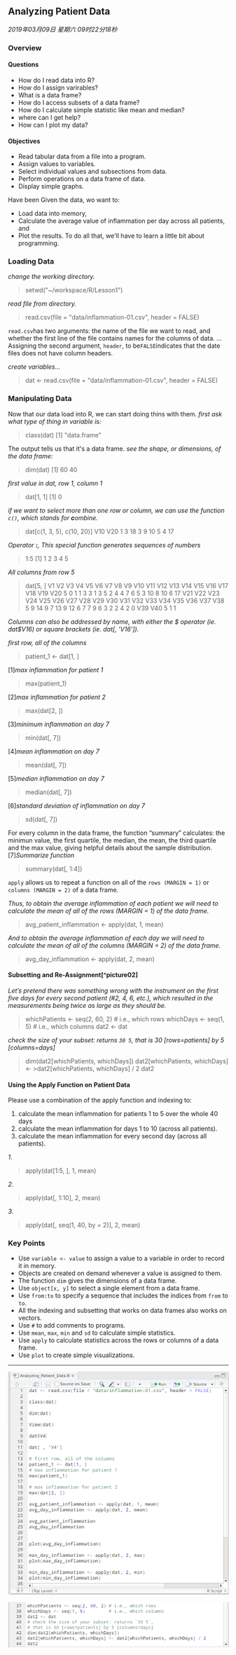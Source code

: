 ## Analyzing Patient Data

*2019年03月09日 星期六 09时22分18秒*

### Overview
#### Questions

- How do I read data into R?
- How do I assign varirables?
- What is a data frame?
- How do I access subsets of a data frame?
- How do I calculate simple statistic like mean and median?
- where can I get help?
- How can I plot my data?
####  Objectives
- Read tabular data from a file into a program.
- Assign values to variables.
- Select individual values and subsections from data.
- Perform operations on a data frame of data.
- Display simple graphs. 

Have been Given the data, wo want to:
- Load data into memory,
- Calculate the average value of inflammation per day across all patients, and
- Plot the results.
To do all that, we'll have to learn a little bit about programming.

###  Loading Data

*change the working directory.*
>setwd("~/workspace/R/Lesson1")

*read file from directory.*
>read.csv(file = "data/inflammation-01.csv", header = FALSE)

`read.csv`has two arguments: the name of the file we want to read, and whether the first line of the file contains names for the columns of data. ... Assigning the second argument, `header`, to be`FALSE`indicates that the date files does not have column headers.

*create variables...*
>dat <- read.csv(file = "data/inflammation-01.csv", header = FALSE)

### Manipulating Data
Now that our data load into R, we can start doing thins with them.
*first ask what type of thing in variable is:*
>class(dat)
>[1] "data.frame"

The output tells us that it's a data frame. 
*see the shape, or dimensions, of the data frame:*
>dim(dat)
>[1] 60 40

*first value in dat, row 1, column 1*
>dat[1, 1]
>[1] 0

*if we want to select more than one row or column, we can use the function `c()`, which stands for **c**ombine.*
>dat[c(1, 3, 5), c(10, 20)]
    V10 V20
1    3    18
3    9    10
5    4    17

*Operator **:**, This special function generates sequences of numbers*
>1:5
>[1] 1 2 3 4 5

*All columns from row 5*
>dat[5, ]
>  V1 V2 V3 V4 V5 V6 V7 V8 V9 V10 V11 V12 V13 V14 V15 V16 V17 V18 V19 V20
5  0  1  1  3  3  1  3  5  2   4   4   7   6   5   3  10   8  10   6  17
  V21 V22 V23 V24 V25 V26 V27 V28 V29 V30 V31 V32 V33 V34 V35 V36 V37 V38
5   9  14   9   7  13   9  12   6   7   7   9   6   3   2   2   4   2   0
  V39 V40
5   1   1

*Columns can also be addressed by name, with either the $ operator (ie. dat$V16) or square brackets (ie. dat[, 'V16']).*

*first row, all of the columns*
>patient_1 <- dat[1, ]



[1]*max inflammation for patient 1*

>max(patient_1)

[2]*max inflammation for patient 2*
>max(dat[2, ])

[3]*minimum inflammation on day 7*
>min(dat[, 7])

[4]*mean inflammation on day 7*
>mean(dat[, 7])

[5]*median inflammation on day 7*
>median(dat[, 7])

[6]*standard deviation of inflammation on day 7*
>sd(dat[, 7])

For every column in the data frame, the function “summary” calculates: the minimun value, the first quartile, the median, the mean, the third quartile and the max value, giving helpful details about the sample distribution.
[7]*Summarize function*
>summary(dat[, 1:4])

`apply` allows us to repeat a function on all of the `rows (MARGIN = 1)` or `columns (MARGIN = 2)` of a data frame.

*Thus, to obtain the average inflammation of each patient we will need to calculate the mean of all of the rows (MARGIN = 1) of the data frame.*
>avg_patient_inflammation <- apply(dat, 1, mean)

*And to obtain the average inflammation of each day we will need to calculate the mean of all of the columns (MARGIN = 2) of the data frame.*
>avg_day_inflammation <- apply(dat, 2, mean)

#### Subsetting and Re-Assignment[^picture02]
*Let’s pretend there was something wrong with the instrument on the first five days for every second patient (#2, 4, 6, etc.), which resulted in the measurements being twice as large as they should be.*
>whichPatients <- seq(2, 60, 2) # i.e., which rows
>whichDays <- seq(1, 5)         # i.e., which columns
dat2 <- dat

*check the size of your subset: returns `30 5`, that is 30 [rows=patients] by 5 [columns=days]*
>dim(dat2[whichPatients, whichDays])
>dat2[whichPatients, whichDays] <- >dat2[whichPatients, whichDays] / 2
>dat2



#### Using the Apply Function on Patient Data
Please use a combination of the apply function and indexing to:
1. calculate the mean inflammation for patients 1 to 5 over the whole 40 days
2. calculate the mean inflammation for days 1 to 10 (across all patients).
3. calculate the mean inflammation for every second day (across all patients).

*1.*
>apply(dat[1:5, ], 1, mean)

*2.*
>apply(dat[, 1:10], 2, mean)

*3.*
>apply(dat[, seq(1, 40, by = 2)], 2, mean)



### Key Points

- Use `variable <- value` to assign a value to a variable in order to record it in memory.
- Objects are created on demand whenever a value is assigned to them.
- The function `dim` gives the dimensions of a data frame.
- Use `object[x, y]` to select a single element from a data frame.
- Use `from:to` to specify a sequence that includes the indices from `from` to `to`.
- All the indexing and subsetting that works on data frames also works on vectors.
- Use `#` to add comments to programs.
- Use `mean`, `max`, `min` and `sd` to calculate simple statistics.
- Use `apply` to calculate statistics across the rows or columns of a data frame.
- Use `plot` to create simple visualizations.

------


[^picture]: picture01

![picture01](./picture01.png)

[^picture]: picture02

![picture01](./picture02.png)